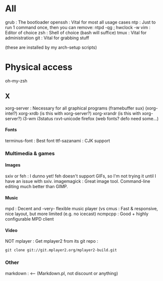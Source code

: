 # All

grub : The bootloader
openssh : Vital for most all usage cases
ntp : Just to run 1 command once, then you can remove:
    ntpd -qg ; hwclock -w
vim : Editor of choice
zsh : Shell of choice (bash will suffice)
tmux : Vital for administration
git : Vital for grabbing stuff

(these are installed by my arch-setup scripts)


# Physical access

oh-my-zsh

## X

xorg-server : Necessary for all graphical programs (framebuffer sux)
(xorg-intel?)
xorg-xrdb   (is this with xorg-server?)
xorg-xrandr (is this with xorg-server?)
i3-wm
i3status
rxvt-unicode
firefox
(web fonts? defo need some...)


#### Fonts

terminus-font : Best font
ttf-sazanami : CJK support


### Multimedia & games

#### Images

sxiv or feh : I dunno yet! feh doesn't support GIFs, so I'm not trying it until
              I have an issue with sxiv.
imagemagick : Great image tool. Command-line editing much better than GIMP.


#### Music

mpd :       Decent and -very- flexible music player
(vs cmus :  Fast & responsive, nice layout, but more limited (e.g. no icecast)
ncmpcpp :   Good + highly configurable MPD client


#### Video

NOT mplayer : Get mplayer2 from its git repo :

    git clone git://git.mplayer2.org/mplayer2-build.git


### Other

markdown : <-- (Markdown.pl, not discount or anything)
